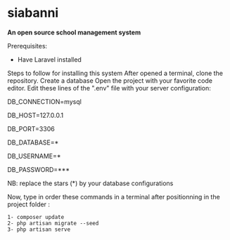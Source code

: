 # siabanni
**An open source school management system**

Prerequisites:
- Have Laravel installed

Steps to follow for installing this system
After opened a terminal, clone the repository.
Create a database
Open the project with your favorite code editor.
Edit these lines of the ".env" file with your server configuration:

DB_CONNECTION=mysql

DB_HOST=127.0.0.1

DB_PORT=3306

DB_DATABASE=*

DB_USERNAME=*

DB_PASSWORD=***

NB: replace the stars (*) by your database configurations

Now, type in order these commands in a terminal after positionning in the project folder :
```
1- composer update
2- php artisan migrate --seed
3- php artisan serve
```
